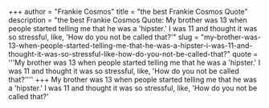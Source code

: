+++
author = "Frankie Cosmos"
title = "the best Frankie Cosmos Quote"
description = "the best Frankie Cosmos Quote: My brother was 13 when people started telling me that he was a 'hipster.' I was 11 and thought it was so stressful, like, 'How do you not be called that?'"
slug = "my-brother-was-13-when-people-started-telling-me-that-he-was-a-hipster-i-was-11-and-thought-it-was-so-stressful-like-how-do-you-not-be-called-that?"
quote = '''My brother was 13 when people started telling me that he was a 'hipster.' I was 11 and thought it was so stressful, like, 'How do you not be called that?''''
+++
My brother was 13 when people started telling me that he was a 'hipster.' I was 11 and thought it was so stressful, like, 'How do you not be called that?'
